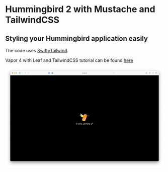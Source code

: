 # Hummingbird 2 with Mustache and TailwindCSS
## Styling your Hummingbird application easily

The code uses [SwiftyTailwind](https://github.com/tuist/SwiftyTailwind).

Vapor 4 with Leaf and TailwindCSS tutorial can be found [here](https://medium.com/@kicsipixel/vapor-4-with-tailwind-css-6df8591c3e50)

![](result.png)
